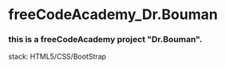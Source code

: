 # freeCodeAcademy_Dr.Bouman
<h3>this is a freeCodeAcademy project "Dr.Bouman".</h3>
<p>stack: HTML5/CSS/BootStrap</p>
